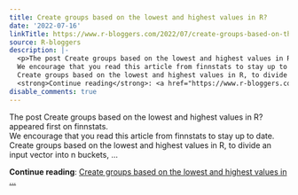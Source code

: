 ```yaml
---
title: Create groups based on the lowest and highest values in R?
date: '2022-07-16'
linkTitle: https://www.r-bloggers.com/2022/07/create-groups-based-on-the-lowest-and-highest-values-in-r/
source: R-bloggers
description: |-
  <p>The post Create groups based on the lowest and highest values in R? appeared first on finnstats.<br />
  We encourage that you read this article from finnstats to stay up to date.<br />
  Create groups based on the lowest and highest values in R, to divide an input vector into n buckets, ...</p>
  <strong>Continue reading</strong>: <a href="https://www.r-bloggers.com/2022/07/create-groups-based-on-the-lowest-and-highest-values-in-r/">Create groups based on the lowest and highest values in ...
disable_comments: true
---
```

<p>The post Create groups based on the lowest and highest values in R? appeared first on finnstats.<br />
We encourage that you read this article from finnstats to stay up to date.<br />
Create groups based on the lowest and highest values in R, to divide an input vector into n buckets, ...</p>
<strong>Continue reading</strong>: <a href="https://www.r-bloggers.com/2022/07/create-groups-based-on-the-lowest-and-highest-values-in-r/">Create groups based on the lowest and highest values in ...